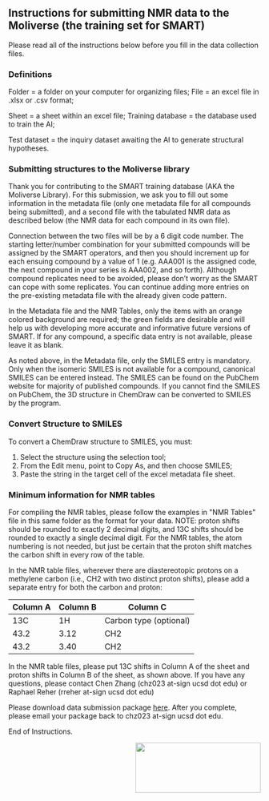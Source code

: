 
## Instructions for submitting NMR data to the Moliverse (the training set for SMART)
Please read all of the instructions below before you fill in the data collection files.

### Definitions
Folder = a folder on your computer for organizing files; File = an excel file in .xlsx or .csv format; 

Sheet = a sheet within an excel file; Training database = the database used to train the AI; 

Test dataset = the inquiry dataset awaiting the AI to generate structural hypotheses.

### Submitting structures to the Moliverse library
Thank you for contributing to the SMART training database (AKA the Moliverse Library). For this submission, we ask you to fill out some information in the metadata file (only one metadata file for all compounds being submitted), and a second file with the tabulated NMR data as described below (the NMR data for each compound in its own file). 

Connection between the two files will be by a 6 digit code number.  The starting letter/number combination for your submitted compounds will be assigned by the SMART operators, and then you should increment up for each ensuing compound by a value of 1 (e.g. AAA001 is the assigned code, the next compound in your series is AAA002, and so forth). Although compound replicates need to be avoided, please don’t worry as the SMART can cope with some replicates. You can continue adding more entries on the pre-existing metadata file with the already given code pattern. 

In the Metadata file and the NMR Tables, only the items with an orange colored background are required; the green fields are desirable and will help us with developing more accurate and informative future versions of SMART. If for any compound, a specific data entry is not available, please leave it as blank.

As noted above, in the Metadata file, only the SMILES entry is mandatory. Only when the isomeric SMILES is not available for a compound, canonical SMILES can be entered instead. The SMILES can be found on the PubChem website for majority of published compounds. If you cannot find the SMILES on PubChem, the 3D structure in ChemDraw can be converted to SMILES by the program.

### Convert Structure to SMILES
To convert a ChemDraw structure to SMILES, you must:
1) Select the structure using the selection tool; 
2) From the Edit menu, point to Copy As, and then choose SMILES;
3) Paste the string in the target cell of the excel metadata file sheet.

### Minimum information for NMR tables
For compiling the NMR tables, please follow the examples in "NMR Tables" file in this same folder as the format for your data. NOTE: proton shifts should be rounded to exactly 2 decimal digits, and 13C shifts should be rounded to exactly a single decimal digit.
For the NMR tables, the atom numbering is not needed, but just be certain that the proton shift matches the carbon shift in every row of the table.

In the NMR table files, wherever there are diastereotopic protons on a methylene carbon (i.e., CH2 with two distinct proton shifts), please add a separate entry for both the carbon and proton:

| Column A | Column B | Column C               |   
|----------|----------|------------------------|
| 13C      | 1H       | Carbon type (optional) |
| 43.2     | 3.12     | CH2                    |
| 43.2     | 3.40     | CH2                    |

In the NMR table files, please put 13C shifts in Column A of the sheet and proton shifts in Column B of the sheet, as shown above.
If you have any questions, please contact Chen Zhang (chz023 at-sign ucsd dot edu) or Raphael Reher (rreher at-sign ucsd dot edu)

Please download data submission package [here](https://tinyurl.com/vee67qk). After you complete, please email your package back to chz023 at-sign ucsd dot edu.

End of Instructions.

<img src="https://user-images.githubusercontent.com/20175888/70386594-ecd8dc00-194e-11ea-8378-ba1929e90ae4.png" align="right" width="250" height="100" >
